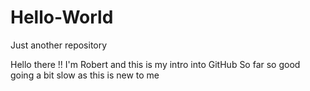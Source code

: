 # Hello-World
Just another repository

Hello there !!
I'm Robert and this is my intro into GitHub
So far so good  going a bit slow as this is new to me
